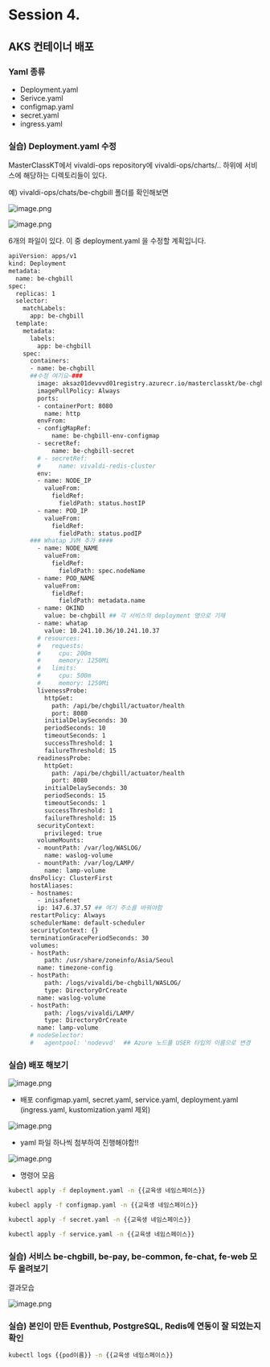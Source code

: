 # Session 4.

## AKS 컨테이너 배포

### Yaml 종류

- Deployment.yaml
- Serivce.yaml
- configmap.yaml
- secret.yaml
- ingress.yaml

### 실습) Deployment.yaml 수정

MasterClassKT에서 vivaldi-ops repository에 vivaldi-ops/charts/.. 하위에 서비스에 해당하는 디렉토리들이 있다.

예) vivaldi-ops/chats/be-chgbill 폴더를 확인해보면

![image.png](Session%204%20c71c26857b01417c99a951cd4e0a6afd/image.png)

![image.png](Session%204%20c71c26857b01417c99a951cd4e0a6afd/image%201.png)

6개의 파일이 있다. 이 중 deployment.yaml 을 수정할 계획입니다.

```bash
apiVersion: apps/v1
kind: Deployment
metadata:
  name: be-chgbill
spec:
  replicas: 1
  selector:
    matchLabels:
      app: be-chgbill
  template:
    metadata:
      labels:
        app: be-chgbill
    spec:
      containers:
      - name: be-chgbill
      ##수정 여기요~###
        image: aksaz01devvvd01registry.azurecr.io/masterclasskt/be-chgbill:20241013200951-teacher ## 각자 교육생의 이미지 이름으로 변경
        imagePullPolicy: Always
        ports:
        - containerPort: 8080
          name: http
        envFrom:
        - configMapRef:
            name: be-chgbill-env-configmap
        - secretRef:
            name: be-chgbill-secret
        # - secretRef:
        #     name: vivaldi-redis-cluster
        env:
        - name: NODE_IP
          valueFrom:
            fieldRef:
              fieldPath: status.hostIP
        - name: POD_IP
          valueFrom:
            fieldRef:
              fieldPath: status.podIP
      ### Whatap JVM 추가 ####
        - name: NODE_NAME
          valueFrom:
            fieldRef:
              fieldPath: spec.nodeName
        - name: POD_NAME
          valueFrom:
            fieldRef:
              fieldPath: metadata.name
        - name: OKIND  
          value: be-chgbill ## 각 서비스의 deployment 명으로 기재 
        - name: whatap
          value: 10.241.10.36/10.241.10.37
        # resources: 
        #   requests:
        #     cpu: 200m
        #     memory: 1250Mi
        #   limits:
        #     cpu: 500m
        #     memory: 1250Mi
        livenessProbe:
          httpGet:
            path: /api/be/chgbill/actuator/health
            port: 8080
          initialDelaySeconds: 30
          periodSeconds: 10
          timeoutSeconds: 1
          successThreshold: 1
          failureThreshold: 15 
        readinessProbe:
          httpGet:
            path: /api/be/chgbill/actuator/health
            port: 8080
          initialDelaySeconds: 30
          periodSeconds: 15
          timeoutSeconds: 1
          successThreshold: 1
          failureThreshold: 15
        securityContext:
          privileged: true
        volumeMounts:
        - mountPath: /var/log/WASLOG/
          name: waslog-volume 
        - mountPath: /var/log/LAMP/
          name: lamp-volume
      dnsPolicy: ClusterFirst
      hostAliases:
      - hostnames:
        - inisafenet
        ip: 147.6.37.57 ## 여기 주소를 바꿔야함
      restartPolicy: Always
      schedulerName: default-scheduler
      securityContext: {}
      terminationGracePeriodSeconds: 30 
      volumes:  
      - hostPath:
          path: /usr/share/zoneinfo/Asia/Seoul
        name: timezone-config
      - hostPath:
          path: /logs/vivaldi/be-chgbill/WASLOG/
          type: DirectoryOrCreate
        name: waslog-volume
      - hostPath:
          path: /logs/vivaldi/LAMP/
          type: DirectoryOrCreate
        name: lamp-volume
      # nodeSelector: 
      #   agentpool: 'nodevvd'  ## Azure 노드풀 USER 타입의 이름으로 변경
```

### 실습) 배포 해보기

![image.png](Session%204%20c71c26857b01417c99a951cd4e0a6afd/image%202.png)

- 배포 configmap.yaml, secret.yaml, service.yaml, deployment.yaml (ingress.yaml, kustomization.yaml 제외)

![image.png](Session%204%20c71c26857b01417c99a951cd4e0a6afd/image%203.png)

- yaml 파일 하나씩 첨부하여 진행해야함!!

![image.png](Session%204%20c71c26857b01417c99a951cd4e0a6afd/image%204.png)

- 명령어 모음

```bash
kubectl apply -f deployment.yaml -n {{교육생 네임스페이스}}
```

```bash
kubecl apply -f configmap.yaml -n {{교육생 네임스페이스}}
```

```bash
kubectl apply -f secret.yaml -n {{교육생 네임스페이스}}
```

```bash
kubectl apply -f service.yaml -n {{교육생 네임스페이스}}
```

### 실습) 서비스 be-chgbill, be-pay, be-common, fe-chat, fe-web 모두 올려보기

결과모습

![image.png](Session%204%20c71c26857b01417c99a951cd4e0a6afd/image%205.png)

### 실습) 본인이 만든 Eventhub, PostgreSQL, Redis에 연동이 잘 되었는지 확인

```bash
kubectl logs {{pod이름}} -n {{교육생 네임스페이스}}
```